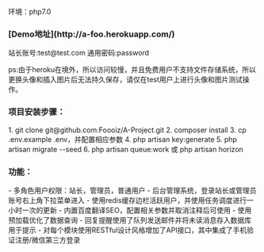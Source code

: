 <p>环境：php7.0</p>

<h3>[Demo地址](http://a-foo.herokuapp.com/)</h3>
<p>站长账号:test@test.com 通用密码:password</p>
<p>ps:由于heroku在境外，所以访问较慢，并且免费用户不支持文件存储系统，所以更换头像和插入图片后无法持久保存，请仅在test用户上进行头像和图片测试操作。</p>

<h3>项目安装步骤：</h3>
1. git clone git@github.com:Foooiz/A-Project.git
2. composer install
3. cp .env.example .env，并配置相应参数
4. php artisan key:generate
5. php artisan migrate --seed
6. php artisan queue:work 或 php artisan horizon

<h3>功能：</h3>
- 多角色用户权限：站长，管理员，普通用户
- 后台管理系统，登录站长或管理员账号右上角下拉菜单进入
- 使用redis缓存边栏活跃用户，并使用任务调度进行一小时一次的更新
- 内置百度翻译SEO，配置相关参数并取消注释后可使用
- 使用预加载优化了数据查询
- 回复提醒使用了队列发送邮件并将未读消息存入数据库用于提示
- 对每个模块使用RESTful设计风格增加了API接口，其中集成了手机验证注册/微信第三方登录
